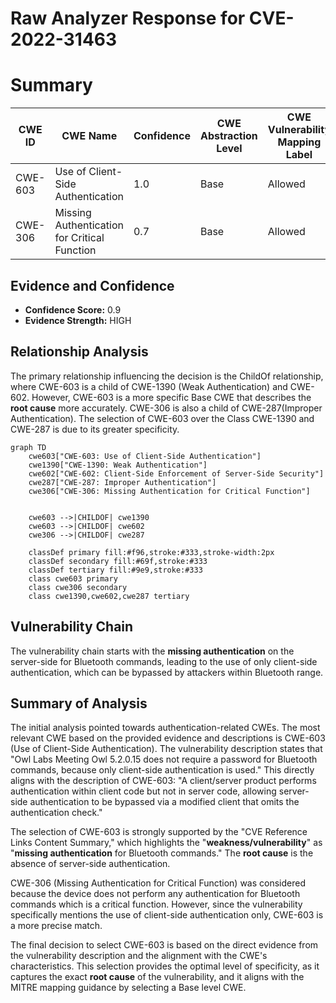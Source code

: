 # Raw Analyzer Response for CVE-2022-31463

# Summary
| CWE ID | CWE Name | Confidence | CWE Abstraction Level | CWE Vulnerability Mapping Label | CWE-Vulnerability Mapping Notes |
|---|---|---|---|---|---|
| CWE-603 | Use of Client-Side Authentication | 1.0 | Base | Allowed | Primary CWE |
| CWE-306 | Missing Authentication for Critical Function | 0.7 | Base | Allowed | Secondary Candidate |

## Evidence and Confidence

*   **Confidence Score:** 0.9
*   **Evidence Strength:** HIGH

## Relationship Analysis
The primary relationship influencing the decision is the ChildOf relationship, where CWE-603 is a child of CWE-1390 (Weak Authentication) and CWE-602. However, CWE-603 is a more specific Base CWE that describes the **root cause** more accurately. CWE-306 is also a child of CWE-287(Improper Authentication). The selection of CWE-603 over the Class CWE-1390 and CWE-287 is due to its greater specificity.

```mermaid
graph TD
    cwe603["CWE-603: Use of Client-Side Authentication"]
    cwe1390["CWE-1390: Weak Authentication"]
    cwe602["CWE-602: Client-Side Enforcement of Server-Side Security"]
    cwe287["CWE-287: Improper Authentication"]
    cwe306["CWE-306: Missing Authentication for Critical Function"]
    

    cwe603 -->|CHILDOF| cwe1390
    cwe603 -->|CHILDOF| cwe602
    cwe306 -->|CHILDOF| cwe287

    classDef primary fill:#f96,stroke:#333,stroke-width:2px
    classDef secondary fill:#69f,stroke:#333
    classDef tertiary fill:#9e9,stroke:#333
    class cwe603 primary
    class cwe306 secondary
    class cwe1390,cwe602,cwe287 tertiary
```

## Vulnerability Chain
The vulnerability chain starts with the **missing authentication** on the server-side for Bluetooth commands, leading to the use of only client-side authentication, which can be bypassed by attackers within Bluetooth range.

## Summary of Analysis
The initial analysis pointed towards authentication-related CWEs. The most relevant CWE based on the provided evidence and descriptions is CWE-603 (Use of Client-Side Authentication). The vulnerability description states that "Owl Labs Meeting Owl 5.2.0.15 does not require a password for Bluetooth commands, because only client-side authentication is used." This directly aligns with the description of CWE-603: "A client/server product performs authentication within client code but not in server code, allowing server-side authentication to be bypassed via a modified client that omits the authentication check."

The selection of CWE-603 is strongly supported by the "CVE Reference Links Content Summary," which highlights the "**weakness/vulnerability**" as "**missing authentication** for Bluetooth commands." The **root cause** is the absence of server-side authentication.

CWE-306 (Missing Authentication for Critical Function) was considered because the device does not perform any authentication for Bluetooth commands which is a critical function. However, since the vulnerability specifically mentions the use of client-side authentication only, CWE-603 is a more precise match.

The final decision to select CWE-603 is based on the direct evidence from the vulnerability description and the alignment with the CWE's characteristics. This selection provides the optimal level of specificity, as it captures the exact **root cause** of the vulnerability, and it aligns with the MITRE mapping guidance by selecting a Base level CWE.